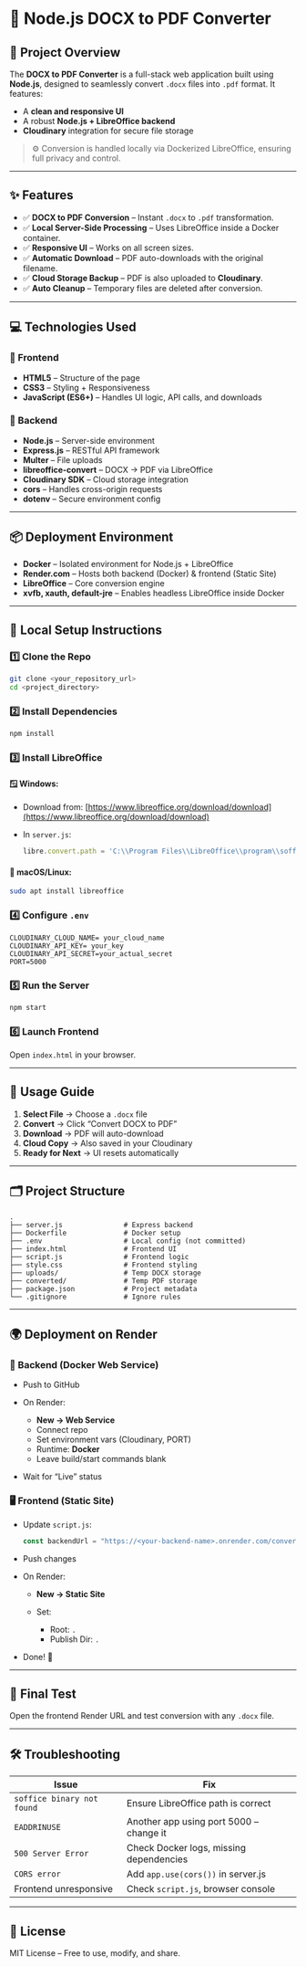 # 📝 Node.js DOCX to PDF Converter

## 📌 Project Overview

The **DOCX to PDF Converter** is a full-stack web application built using **Node.js**, designed to seamlessly convert `.docx` files into `.pdf` format.
It features:

* A **clean and responsive UI**
* A robust **Node.js + LibreOffice backend**
* **Cloudinary** integration for secure file storage

> ⚙️ Conversion is handled locally via Dockerized LibreOffice, ensuring full privacy and control.

---

## ✨ Features

* ✅ **DOCX to PDF Conversion** – Instant `.docx` to `.pdf` transformation.
* ✅ **Local Server-Side Processing** – Uses LibreOffice inside a Docker container.
* ✅ **Responsive UI** – Works on all screen sizes.
* ✅ **Automatic Download** – PDF auto-downloads with the original filename.
* ✅ **Cloud Storage Backup** – PDF is also uploaded to **Cloudinary**.
* ✅ **Auto Cleanup** – Temporary files are deleted after conversion.

---

## 💻 Technologies Used

### 🔹 Frontend

* **HTML5** – Structure of the page
* **CSS3** – Styling + Responsiveness
* **JavaScript (ES6+)** – Handles UI logic, API calls, and downloads

### 🔹 Backend

* **Node.js** – Server-side environment
* **Express.js** – RESTful API framework
* **Multer** – File uploads
* **libreoffice-convert** – DOCX → PDF via LibreOffice
* **Cloudinary SDK** – Cloud storage integration
* **cors** – Handles cross-origin requests
* **dotenv** – Secure environment config

---

## 📦 Deployment Environment

* **Docker** – Isolated environment for Node.js + LibreOffice
* **Render.com** – Hosts both backend (Docker) & frontend (Static Site)
* **LibreOffice** – Core conversion engine
* **xvfb, xauth, default-jre** – Enables headless LibreOffice inside Docker

---

## 🔧 Local Setup Instructions

### 1️⃣ Clone the Repo

```bash
git clone <your_repository_url>
cd <project_directory>
```

### 2️⃣ Install Dependencies

```bash
npm install
```

### 3️⃣ Install LibreOffice

#### 🪟 Windows:

* Download from: [https://www.libreoffice.org/download/download](https://www.libreoffice.org/download/download)
* In `server.js`:

  ```js
  libre.convert.path = 'C:\\Program Files\\LibreOffice\\program\\soffice.exe';
  ```

#### 🐧 macOS/Linux:

```bash
sudo apt install libreoffice
```

### 4️⃣ Configure `.env`

```env
CLOUDINARY_CLOUD_NAME= your_cloud_name
CLOUDINARY_API_KEY= your_key
CLOUDINARY_API_SECRET=your_actual_secret
PORT=5000
```

### 5️⃣ Run the Server

```bash
npm start
```

### 6️⃣ Launch Frontend

Open `index.html` in your browser.

---

## 🚀 Usage Guide

1. **Select File** → Choose a `.docx` file
2. **Convert** → Click “Convert DOCX to PDF”
3. **Download** → PDF will auto-download
4. **Cloud Copy** → Also saved in your Cloudinary
5. **Ready for Next** → UI resets automatically

---

## 🗂️ Project Structure

```
.
├── server.js               # Express backend
├── Dockerfile              # Docker setup
├── .env                    # Local config (not committed)
├── index.html              # Frontend UI
├── script.js               # Frontend logic
├── style.css               # Frontend styling
├── uploads/                # Temp DOCX storage
├── converted/              # Temp PDF storage
├── package.json            # Project metadata
└── .gitignore              # Ignore rules
```

---

## 🌍 Deployment on Render

### 🔧 Backend (Docker Web Service)

* Push to GitHub
* On Render:

  * **New → Web Service**
  * Connect repo
  * Set environment vars (Cloudinary, PORT)
  * Runtime: **Docker**
  * Leave build/start commands blank
* Wait for “Live” status

### 🖥️ Frontend (Static Site)

* Update `script.js`:

  ```js
  const backendUrl = "https://<your-backend-name>.onrender.com/convert";
  ```
* Push changes
* On Render:

  * **New → Static Site**
  * Set:

    * Root: `.`
    * Publish Dir: `.`
* Done! 🎉

---

## 🧪 Final Test

Open the frontend Render URL and test conversion with any `.docx` file.

---

## 🛠️ Troubleshooting

| Issue                      | Fix                                     |
| -------------------------- | --------------------------------------- |
| `soffice binary not found` | Ensure LibreOffice path is correct      |
| `EADDRINUSE`               | Another app using port 5000 – change it |
| `500 Server Error`         | Check Docker logs, missing dependencies |
| `CORS error`               | Add `app.use(cors())` in server.js      |
| Frontend unresponsive      | Check `script.js`, browser console      |

---

## 📜 License

MIT License – Free to use, modify, and share.


